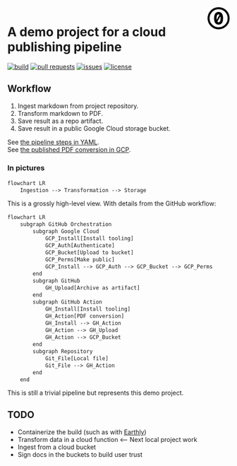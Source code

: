 <a href="./LICENSE.md">
<img src="./images/cc0.svg" alt="Creative Commons 0"
align="right" width="10%" height="auto"/>
</a>

# A demo project for a cloud publishing pipeline

[![build](https://github.com/binkley/publishing-pipeline/actions/workflows/pipeline.yml/badge.svg)](https://github.com/binkley/publishing-pipeline/actions)
[![pull requests](https://img.shields.io/github/issues-pr/binkley/publishing-pipeline.svg)](https://github.com/binkley/publishing-pipeline/pulls)
[![issues](https://img.shields.io/github/issues/binkley/publishing-pipeline.svg)](https://github.com/binkley/publishing-pipeline/issues/)
[![license](https://img.shields.io/badge/License-CC0_1.0-lightgrey.svg)](https://creativecommons.org/public-domain/cc0/)

## Workflow

1. Ingest markdown from project repository.
2. Transform markdown to PDF.
3. Save result as a repo artifact.
4. Save result in a public Google Cloud storage bucket.

See [the pipeline steps in YAML](./.github/workflows/pipeline.yml). <br>
See [the published PDF conversion in GCP](https://storage.googleapis.com/github-publishing-pipeline/example.pdf).

### In pictures

```mermaid
flowchart LR
    Ingestion --> Transformation --> Storage
```
This is a grossly high-level view.
With details from the GitHub workflow:

```mermaid
flowchart LR
    subgraph GitHub Orchestration 
        subgraph Google Cloud
            GCP_Install[Install tooling]
            GCP_Auth[Authenticate]
            GCP_Bucket[Upload to bucket]
            GCP_Perms[Make public]
            GCP_Install --> GCP_Auth --> GCP_Bucket --> GCP_Perms
        end
        subgraph GitHub
            GH_Upload[Archive as artifact]
        end 
        subgraph GitHub Action
            GH_Install[Install tooling]
            GH_Action[PDF conversion]
            GH_Install --> GH_Action
            GH_Action --> GH_Upload
            GH_Action --> GCP_Bucket
        end
        subgraph Repository
            Git_File[Local file]
            Git_File --> GH_Action
        end
    end
```
This is still a trivial pipeline but represents this demo project.

## TODO

- Containerize the build (such as with [Earthly](https://earthly.dev/))
- Transform data in a cloud function <-- Next local project work
- Ingest from a cloud bucket
- Sign docs in the buckets to build user trust
